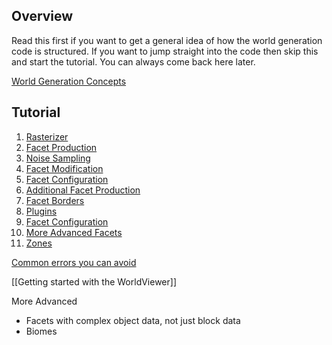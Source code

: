 ## Overview
Read this first if you want to get a general idea of how the world generation code is structured. If you want to jump straight into the code then skip this and start the tutorial. You can always come back here later.

[World Generation Concepts](World-Generation-Concepts)

## Tutorial
1. [Rasterizer](Rasterizer)
2. [Facet Production](Facet-Production)
3. [Noise Sampling](Noise-Sampling)
4. [Facet Modification](Facet-Modification)
5. [Facet Configuration](Facet-Configuration)
6. [Additional Facet Production](Additional-Facet-Production)
7. [Facet Borders](Borders)
8. [Plugins](Plugins)
9. [Facet Configuration](Facet-Configuration)
10. [More Advanced Facets](Facets-Across-Borders)
11. [Zones](Zones)

[Common errors you can avoid](Common-errors-you-can-avoid)

[[Getting started with the WorldViewer]]

More Advanced
- Facets with complex object data, not just block data
- Biomes
